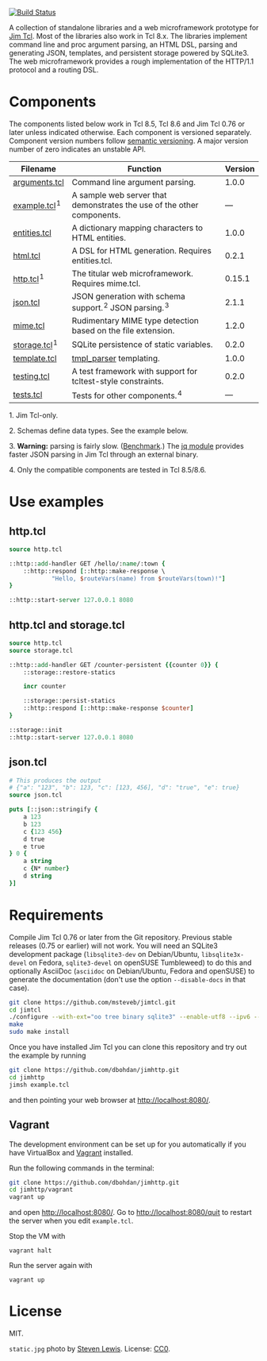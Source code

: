 [![Build Status](https://travis-ci.org/dbohdan/jimhttp.svg)](https://travis-ci.org/dbohdan/jimhttp)

A collection of standalone libraries and a web microframework prototype for
[Jim Tcl](http://jim.tcl-lang.org/). Most of the libraries also work in Tcl 8.x.
The libraries implement command line and proc argument parsing, an HTML DSL,
parsing and generating JSON, templates, and persistent storage powered by
SQLite3. The web microframework provides a rough implementation of the HTTP/1.1
protocol and a routing DSL.

# Components

The components listed below work in Tcl 8.5, Tcl 8.6 and Jim Tcl 0.76 or later
unless indicated otherwise. Each component is versioned separately. Component
version numbers follow [semantic
versioning](http://semver.org/spec/v2.0.0.html). A major version number of zero
indicates an unstable API.

| Filename | Function | Version |
|----------|----------|---------|
| [arguments.tcl](arguments.tcl) | Command line argument parsing. | 1.0.0 |
| [example.tcl](example.tcl)&#x200A;<sup>1</sup> | A sample web server that demonstrates the use of the other components. | — |
| [entities.tcl](entities.tcl) | A dictionary mapping characters to HTML entities. | 1.0.0 |
| [html.tcl](html.tcl) | A DSL for HTML generation. Requires entities.tcl. | 0.2.1 |
| [http.tcl](http.tcl)&#x200A;<sup>1</sup> | The titular web microframework. Requires mime.tcl. | 0.15.1 |
| [json.tcl](json.tcl) | JSON generation with schema support.&#x200A;<sup>2</sup> JSON parsing.&#x200A;<sup>3</sup> | 2.1.1 |
| [mime.tcl](mime.tcl) | Rudimentary MIME type detection based on the file extension. | 1.2.0 |
| [storage.tcl](storage.tcl)&#x200A;<sup>1</sup> | SQLite persistence of static variables. | 0.2.0 |
| [template.tcl](template.tcl) | [tmpl_parser](https://wiki.tcl-lang.org/20363) templating. | 1.0.0 |
| [testing.tcl](testing.tcl) | A test framework with support for tcltest-style constraints. | 0.2.0 |
| [tests.tcl](tests.tcl) | Tests for other components.&#x200A;<sup>4</sup> | — |

1\. Jim Tcl-only.

2\. Schemas define data types. See the example below.

3\. **Warning:** parsing is fairly slow. ([Benchmark](https://wiki.tcl-lang.org/48500).)
The [jq module](https://wiki.tcl-lang.org/11630) provides faster JSON parsing in Jim Tcl
through an external binary.

4\. Only the compatible components are tested in Tcl 8.5/8.6.

# Use examples

## http.tcl

```Tcl
source http.tcl

::http::add-handler GET /hello/:name/:town {
    ::http::respond [::http::make-response \
            "Hello, $routeVars(name) from $routeVars(town)!"]
}

::http::start-server 127.0.0.1 8080
```

## http.tcl and storage.tcl

```Tcl
source http.tcl
source storage.tcl

::http::add-handler GET /counter-persistent {{counter 0}} {
    ::storage::restore-statics

    incr counter

    ::storage::persist-statics
    ::http::respond [::http::make-response $counter]
}

::storage::init
::http::start-server 127.0.0.1 8080
```

## json.tcl

```Tcl
# This produces the output
# {"a": "123", "b": 123, "c": [123, 456], "d": "true", "e": true}
source json.tcl

puts [::json::stringify {
    a 123
    b 123
    c {123 456}
    d true
    e true
} 0 {
    a string
    c {N* number}
    d string
}]
```

# Requirements

Compile Jim Tcl 0.76 or later from the Git repository. Previous stable
releases (0.75 or earlier) will not work. You will need an SQLite3 development
package (`libsqlite3-dev` on Debian/Ubuntu, `libsqlite3x-devel` on
Fedora, `sqlite3-devel` on openSUSE Tumbleweed) to do this and optionally
AsciiDoc (`asciidoc` on Debian/Ubuntu, Fedora and openSUSE) to generate the
documentation (don't use the option `--disable-docs` in that case).

```sh
git clone https://github.com/msteveb/jimtcl.git
cd jimtcl
./configure --with-ext="oo tree binary sqlite3" --enable-utf8 --ipv6 --disable-docs
make
sudo make install
```

Once you have installed Jim Tcl you can clone this repository and try out the
example by running

```sh
git clone https://github.com/dbohdan/jimhttp.git
cd jimhttp
jimsh example.tcl
```

and then pointing your web browser at <http://localhost:8080/>.

## Vagrant

The development environment can be set up for you automatically if you
have VirtualBox and [Vagrant](https://www.vagrantup.com/downloads.html)
installed.

Run the following commands in the terminal:

```sh
git clone https://github.com/dbohdan/jimhttp.git
cd jimhttp/vagrant
vagrant up
```

and open <http://localhost:8080/>. Go to <http://localhost:8080/quit> to restart
the server when you edit `example.tcl`.

Stop the VM with

    vagrant halt

Run the server again with

    vagrant up

# License

MIT.

`static.jpg` photo by [Steven Lewis](http://notsteve.com/). License:
[CC0](https://creativecommons.org/publicdomain/zero/1.0/).
